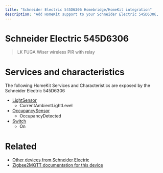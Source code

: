 ```yaml
---
title: "Schneider Electric 545D6306 Homebridge/HomeKit integration"
description: "Add HomeKit support to your Schneider Electric 545D6306, using Homebridge, Zigbee2MQTT and homebridge-z2m."
---
```

<!---
This file has been GENERATED using src/docgen/docgen.ts
DO NOT EDIT THIS FILE MANUALLY!
-->
# Schneider Electric 545D6306
> LK FUGA Wiser wireless PIR with relay


# Services and characteristics
The following HomeKit Services and Characteristics are exposed by
the Schneider Electric 545D6306

* [LightSensor](../../sensors.md)
  * CurrentAmbientLightLevel
* [OccupancySensor](../../sensors.md)
  * OccupancyDetected
* [Switch](../../switch.md)
  * On


# Related
* [Other devices from Schneider Electric](../index.md#schneider_electric)
* [Zigbee2MQTT documentation for this device](https://www.zigbee2mqtt.io/devices/545D6306.html)
